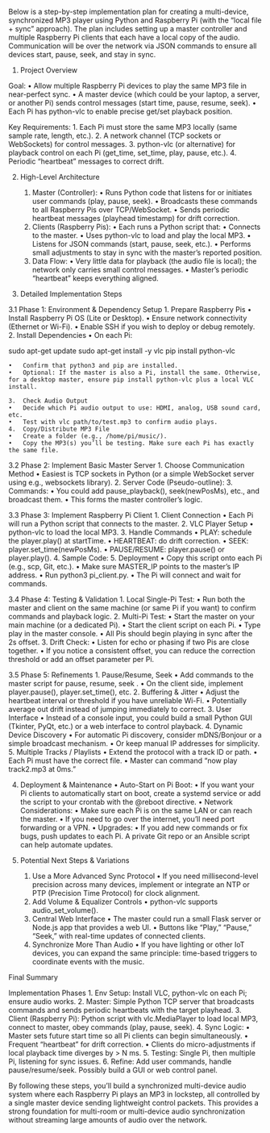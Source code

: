 Below is a step-by-step implementation plan for creating a multi-device, synchronized MP3 player using Python and Raspberry Pi (with the “local file + sync” approach). The plan includes setting up a master controller and multiple Raspberry Pi clients that each have a local copy of the audio. Communication will be over the network via JSON commands to ensure all devices start, pause, seek, and stay in sync.

1. Project Overview

Goal:
	•	Allow multiple Raspberry Pi devices to play the same MP3 file in near-perfect sync.
	•	A master device (which could be your laptop, a server, or another Pi) sends control messages (start time, pause, resume, seek).
	•	Each Pi has python-vlc to enable precise get/set playback position.

Key Requirements:
	1.	Each Pi must store the same MP3 locally (same sample rate, length, etc.).
	2.	A network channel (TCP sockets or WebSockets) for control messages.
	3.	python-vlc (or alternative) for playback control on each Pi (get_time, set_time, play, pause, etc.).
	4.	Periodic “heartbeat” messages to correct drift.

2. High-Level Architecture
	1.	Master (Controller):
	•	Runs Python code that listens for or initiates user commands (play, pause, seek).
	•	Broadcasts these commands to all Raspberry Pis over TCP/WebSocket.
	•	Sends periodic heartbeat messages (playhead timestamp) for drift correction.
	2.	Clients (Raspberry Pis):
	•	Each runs a Python script that:
	•	Connects to the master.
	•	Uses python-vlc to load and play the local MP3.
	•	Listens for JSON commands (start, pause, seek, etc.).
	•	Performs small adjustments to stay in sync with the master’s reported position.
	3.	Data Flow:
	•	Very little data for playback (the audio file is local); the network only carries small control messages.
	•	Master’s periodic “heartbeat” keeps everything aligned.

3. Detailed Implementation Steps

3.1 Phase 1: Environment & Dependency Setup
	1.	Prepare Raspberry Pis
	•	Install Raspberry Pi OS (Lite or Desktop).
	•	Ensure network connectivity (Ethernet or Wi-Fi).
	•	Enable SSH if you wish to deploy or debug remotely.
	2.	Install Dependencies
	•	On each Pi:

sudo apt-get update
sudo apt-get install -y vlc
pip install python-vlc


	•	Confirm that python3 and pip are installed.
	•	Optional: If the master is also a Pi, install the same. Otherwise, for a desktop master, ensure pip install python-vlc plus a local VLC install.

	3.	Check Audio Output
	•	Decide which Pi audio output to use: HDMI, analog, USB sound card, etc.
	•	Test with vlc path/to/test.mp3 to confirm audio plays.
	4.	Copy/Distribute MP3 File
	•	Create a folder (e.g., /home/pi/music/).
	•	Copy the MP3(s) you’ll be testing. Make sure each Pi has exactly the same file.

3.2 Phase 2: Implement Basic Master Server
	1.	Choose Communication Method
	•	Easiest is TCP sockets in Python (or a simple WebSocket server using e.g., websockets library).
	2.	Server Code (Pseudo-outline):
	3.	Commands:
	•	You could add pause_playback(), seek(newPosMs), etc., and broadcast them.
	•	This forms the master controller’s logic.

3.3 Phase 3: Implement Raspberry Pi Client
	1.	Client Connection
	•	Each Pi will run a Python script that connects to the master.
	2.	VLC Player Setup
	•	python-vlc to load the local MP3.
	3.	Handle Commands
	•	PLAY: schedule the player.play() at startTime.
	•	HEARTBEAT: do drift correction.
	•	SEEK: player.set_time(newPosMs).
	•	PAUSE/RESUME: player.pause() or player.play().
	4.	Sample Code:
	5.	Deployment
	•	Copy this script onto each Pi (e.g., scp, Git, etc.).
	•	Make sure MASTER_IP points to the master’s IP address.
	•	Run python3 pi_client.py.
	•	The Pi will connect and wait for commands.

3.4 Phase 4: Testing & Validation
	1.	Local Single-Pi Test:
	•	Run both the master and client on the same machine (or same Pi if you want) to confirm commands and playback logic.
	2.	Multi-Pi Test:
	•	Start the master on your main machine (or a dedicated Pi).
	•	Start the client script on each Pi.
	•	Type play in the master console.
	•	All Pis should begin playing in sync after the 2s offset.
	3.	Drift Check:
	•	Listen for echo or phasing if two Pis are close together.
	•	If you notice a consistent offset, you can reduce the correction threshold or add an offset parameter per Pi.

3.5 Phase 5: Refinements
	1.	Pause/Resume, Seek
	•	Add commands to the master script for pause, resume, seek <ms>.
	•	On the client side, implement player.pause(), player.set_time(), etc.
	2.	Buffering & Jitter
	•	Adjust the heartbeat interval or threshold if you have unreliable Wi-Fi.
	•	Potentially average out drift instead of jumping immediately to correct.
	3.	User Interface
	•	Instead of a console input, you could build a small Python GUI (Tkinter, PyQt, etc.) or a web interface to control playback.
	4.	Dynamic Device Discovery
	•	For automatic Pi discovery, consider mDNS/Bonjour or a simple broadcast mechanism.
	•	Or keep manual IP addresses for simplicity.
	5.	Multiple Tracks / Playlists
	•	Extend the protocol with a track ID or path.
	•	Each Pi must have the correct file.
	•	Master can command “now play track2.mp3 at 0ms.”

4. Deployment & Maintenance
	•	Auto-Start on Pi Boot:
	•	If you want your Pi clients to automatically start on boot, create a systemd service or add the script to your crontab with the @reboot directive.
	•	Network Considerations:
	•	Make sure each Pi is on the same LAN or can reach the master.
	•	If you need to go over the internet, you’ll need port forwarding or a VPN.
	•	Upgrades:
	•	If you add new commands or fix bugs, push updates to each Pi. A private Git repo or an Ansible script can help automate updates.

5. Potential Next Steps & Variations
	1.	Use a More Advanced Sync Protocol
	•	If you need millisecond-level precision across many devices, implement or integrate an NTP or PTP (Precision Time Protocol) for clock alignment.
	2.	Add Volume & Equalizer Controls
	•	python-vlc supports audio_set_volume().
	3.	Central Web Interface
	•	The master could run a small Flask server or Node.js app that provides a web UI.
	•	Buttons like “Play,” “Pause,” “Seek,” with real-time updates of connected clients.
	4.	Synchronize More Than Audio
	•	If you have lighting or other IoT devices, you can expand the same principle: time-based triggers to coordinate events with the music.

Final Summary

Implementation Phases
	1.	Env Setup: Install VLC, python-vlc on each Pi; ensure audio works.
	2.	Master: Simple Python TCP server that broadcasts commands and sends periodic heartbeats with the target playhead.
	3.	Client (Raspberry Pi): Python script with vlc.MediaPlayer to load local MP3, connect to master, obey commands (play, pause, seek).
	4.	Sync Logic:
	•	Master sets future start time so all Pi clients can begin simultaneously.
	•	Frequent “heartbeat” for drift correction.
	•	Clients do micro-adjustments if local playback time diverges by > N ms.
	5.	Testing: Single Pi, then multiple Pi, listening for sync issues.
	6.	Refine: Add user commands, handle pause/resume/seek. Possibly build a GUI or web control panel.

By following these steps, you’ll build a synchronized multi-device audio system where each Raspberry Pi plays an MP3 in lockstep, all controlled by a single master device sending lightweight control packets. This provides a strong foundation for multi-room or multi-device audio synchronization without streaming large amounts of audio over the network.